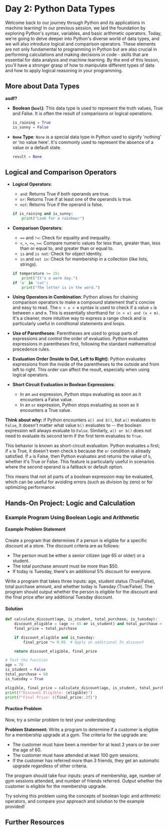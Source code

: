# Day 2: Python Data Types

Welcome back to our journey through Python and its applications in machine learning! In our previous session, we laid the foundation by exploring Python's syntax, variables, and basic arithmetic operators. Today, we're going to delve deeper into Python's diverse world of data types, and we will also introduce logical and comparison operators. These elements are not only fundamental to programming in Python but are also crucial in performing calculations and making decisions in code - skills that are essential for data analysis and machine learning. By the end of this lesson, you'll have a stronger grasp of how to manipulate different types of data and how to apply logical reasoning in your programming.

## More about Data Types

**asdf?**

- **Boolean (`bool`)**: This data type is used to represent the truth values, True and False. It is often the result of comparisons or logical operations.
  
  ```python
  is_raining = True
  is_sunny = False
  ```

- **`None` Type**: `None` is a special data type in Python used to signify 'nothing' or 'no value here'. It's commonly used to represent the absence of a value or a default state.
  
  ```python
  result = None
  ```

## Logical and Comparison Operators

- **Logical Operators**:
  - `and`: Returns True if both operands are true.
  - `or`: Returns True if at least one of the operands is true.
  - `not`: Returns True if the operand is false.
  
  ```python
  if is_raining and is_sunny:
      print("Look for a rainbow!")
  ```

- **Comparison Operators**:
  - `==` and `!=`: Check for equality and inequality.
  - `<`, `>`, `<=`, `>=`: Compare numeric values for less than, greater than, less than or equal to, and greater than or equal to.
  - `is` and `is not`: Check for object identity.
  - `in` and `not in`: Check for membership in a collection (like lists, strings).

  ```python
  if temperature >= 25:
      print("It's a warm day.")
  if 'a' in 'cat':
      print("The letter is in the word.")
  ```

- **Using Operators in Combination**: Python allows for chaining comparison operators to make a compound statement that's concise and easy to read. The `n < x < m` syntax is used to check if a value `x` is between `n` and `m`. This is essentially shorthand for `(n < x) and (x < m)`. It's a cleaner, more intuitive way to express a range check and is particularly useful in conditional statements and loops.

- **Use of Parentheses**: Parentheses are used to group parts of expressions and control the order of evaluation. Python evaluates expressions in parentheses first, following the standard mathematical precedence rules.
  
- **Evaluation Order (Inside to Out, Left to Right)**: Python evaluates expressions from the inside of the parentheses to the outside and from left to right. This order can affect the result, especially when using logical operators.

- **Short Circuit Evaluation in Boolean Expressions**:
  - In an `and` expression, Python stops evaluating as soon as it encounters a False value.
  - In an `or` expression, Python stops evaluating as soon as it encounters a True value.

**Think about why:** if Python encounters `a() and b()`, but `a()` evaluates to `False`, it doesn't matter what value `b()` evaluates to -- the boolean expression will always evaluate to `False`. Similarly, `a() or b()` does not need to evaluate its second term if the first term evaluates to `True`.
  
This behavior is known as short-circuit evaluation. Python evaluates `a` first; if `a` is True, it doesn't even check `b` because the `or` condition is already satisfied. If `a` is False, then Python evaluates and returns the value of `b`, whether it's True or False. This feature is particularly useful in scenarios where the second operand is a fallback or default option.

This means that not all parts of a boolean expression may be evaluated, which can be useful for avoiding errors (such as division by zero) or for optimizing performance.

## Hands-On Project: Logic and Calculation

### Example Program Using Boolean Logic and Arithmetic

#### Example Problem Statement
Create a program that determines if a person is eligible for a specific discount at a store. The discount criteria are as follows:
- The person must be either a senior citizen (age 65 or older) or a student.
- The total purchase amount must be more than $50.
- If today is Tuesday, there's an additional 5% discount for everyone.

Write a program that takes three inputs: age, student status (True/False), total purchase amount, and whether today is Tuesday (True/False). The program should output whether the person is eligible for the discount and the final price after any additional Tuesday discount.

#### Solution

```python
def calculate_discount(age, is_student, total_purchase, is_tuesday):
    discount_eligible = (age >= 65 or is_student) and total_purchase > 50
    final_price = total_purchase

    if discount_eligible and is_tuesday:
        final_price *= 0.95  # Apply an additional 5% discount

    return discount_eligible, final_price

# Test the function
age = 70
is_student = False
total_purchase = 60
is_tuesday = True

eligible, final_price = calculate_discount(age, is_student, total_purchase, is_tuesday)
print(f"Discount Eligible: {eligible}")
print(f"Final Price: ${final_price:.2f}")
```

#### Practice Problem
Now, try a similar problem to test your understanding:

**Problem Statement:**
Write a program to determine if a customer is eligible for a membership upgrade at a gym. The criteria for the upgrade are:
- The customer must have been a member for at least 2 years or be over the age of 60.
- The customer must have attended at least 100 gym sessions.
- If the customer has referred more than 3 friends, they get an automatic upgrade regardless of other criteria.

The program should take four inputs: years of membership, age, number of gym sessions attended, and number of friends referred. Output whether the customer is eligible for the membership upgrade.

Try solving this problem using the concepts of boolean logic and arithmetic operators, and compare your approach and solution to the example provided!



## Further Resources


